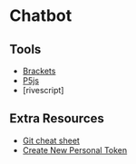 # Chatbot


## Tools
- [Brackets](https://brackets.io/)
- [P5js](https://p5js.org/)
- [rivescript]

## Extra Resources
- [Git cheat sheet](https://education.github.com/git-cheat-sheet-education.pdf)
- [Create New Personal Token](https://github.com/settings/tokens)
